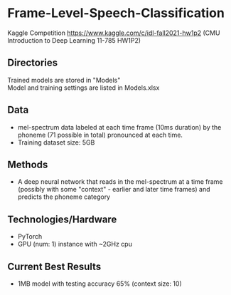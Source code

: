 # Frame-Level-Speech-Classification
Kaggle Competition
https://www.kaggle.com/c/idl-fall2021-hw1p2
(CMU Introduction to Deep Learning 11-785 HW1P2)

## Directories
Trained models are stored in "Models"  
Model and training settings are listed in Models.xlsx

## Data
- mel-spectrum data labeled at each time frame (10ms duration) by the phoneme (71 possible in total) pronounced at each time.   
- Training dataset size: 5GB

## Methods
- A deep neural network that reads in the mel-spectrum at a time frame (possibly with some "context" - earlier and later time frames) and predicts the phoneme category

## Technologies/Hardware
- PyTorch
- GPU (num: 1) instance with ~2GHz cpu

## Current Best Results
- 1MB model with testing accuracy 65% (context size: 10)